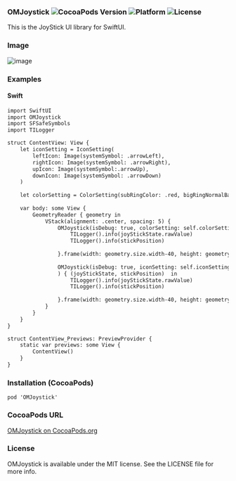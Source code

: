 ### OMJoystick ![CocoaPods Version](https://img.shields.io/cocoapods/v/OMJoystick.svg?style=flat) ![Platform](https://img.shields.io/cocoapods/p/OMJoystick.svg?style=flat) ![License](https://img.shields.io/cocoapods/l/OMJoystick.svg?style=flat)

This is the JoyStick UI library for SwiftUI.

### Image
![image](https://user-images.githubusercontent.com/43707/92985960-424fa400-f4f2-11ea-9d6e-10f6cdb40179.png)

### Examples

#### Swift

```html
import SwiftUI
import OMJoystick
import SFSafeSymbols
import TILogger

struct ContentView: View {        
    let iconSetting = IconSetting(
        leftIcon: Image(systemSymbol: .arrowLeft),
        rightIcon: Image(systemSymbol: .arrowRight),
        upIcon: Image(systemSymbol:.arrowUp),
        downIcon: Image(systemSymbol: .arrowDown)
    )
    
    let colorSetting = ColorSetting(subRingColor: .red, bigRingNormalBackgroundColor: .green, bigRingDarkBackgroundColor: .blue, bigRingStrokeColor: .yellow)
    
    var body: some View {
        GeometryReader { geometry in
            VStack(alignment: .center, spacing: 5) {
                OMJoystick(isDebug: true, colorSetting: self.colorSetting) { (joyStickState, stickPosition) in
                    TILogger().info(joyStickState.rawValue)
                    TILogger().info(stickPosition)
                    
                }.frame(width: geometry.size.width-40, height: geometry.size.width-40)
                
                OMJoystick(isDebug: true, iconSetting: self.iconSetting,  colorSetting: ColorSetting(), smallRingRadius: 70, bigRingRadius: 120
                ) { (joyStickState, stickPosition)  in
                    TILogger().info(joyStickState.rawValue)
                    TILogger().info(stickPosition)
                    
                }.frame(width: geometry.size.width-40, height: geometry.size.width-40)
            }
        }
    }
}

struct ContentView_Previews: PreviewProvider {
    static var previews: some View {
        ContentView()
    }
}
```


### Installation (CocoaPods)
`pod 'OMJoystick'`

### CocoaPods URL
[OMJoystick on CocoaPods.org](https://cocoapods.org/pods/OMJoystick)

### License
OMJoystick is available under the MIT license. See the LICENSE file for more info.
